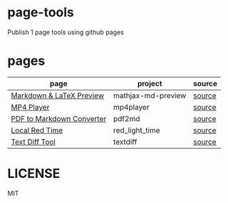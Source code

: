 # page-tools

Publish 1 page tools using github pages

# pages

| page | project | source |
| --- | --- | --- |
| [Markdown & LaTeX Preview](https://lenml.github.io/page-tools/mathjax-md-preview) | mathjax-md-preview | [source](https://github.com/lenml/page-tools/tree/main/pages/mathjax-md-preview) |
| [MP4 Player](https://lenml.github.io/page-tools/mp4player) | mp4player | [source](https://github.com/lenml/page-tools/tree/main/pages/mp4player) |
| [PDF to Markdown Converter](https://lenml.github.io/page-tools/pdf2md) | pdf2md | [source](https://github.com/lenml/page-tools/tree/main/pages/pdf2md) |
| [Local Red Time](https://lenml.github.io/page-tools/red_light_time) | red_light_time | [source](https://github.com/lenml/page-tools/tree/main/pages/red_light_time) |
| [Text Diff Tool](https://lenml.github.io/page-tools/textdiff) | textdiff | [source](https://github.com/lenml/page-tools/tree/main/pages/textdiff) |

# LICENSE

MIT
